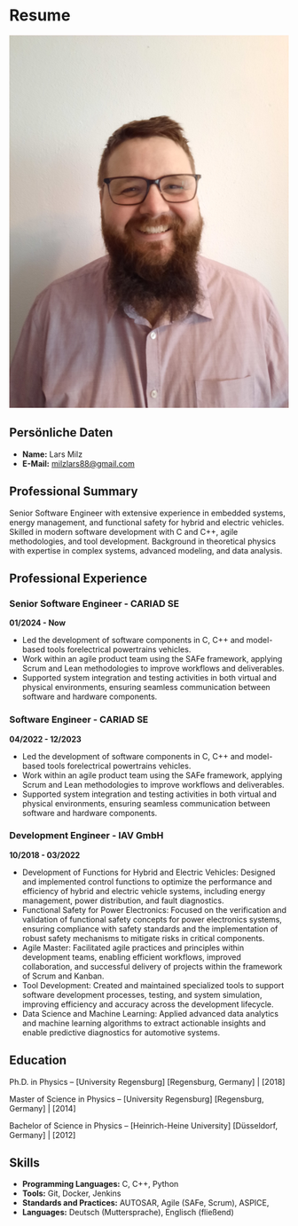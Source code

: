 # Resume

![Foto](Bild.jpg)

## Persönliche Daten
- **Name:** Lars Milz
- **E-Mail:** milzlars88@gmail.com

## Professional Summary
Senior Software Engineer with extensive experience in embedded systems, energy management, 
and functional safety for hybrid and electric vehicles. Skilled in modern software development 
with C and C++, agile methodologies, and tool development. 
Background in theoretical physics with expertise in complex systems, advanced modeling, and data analysis.

## Professional Experience
### Senior Software Engineer - CARIAD SE
**01/2024 - Now**
- Led the development of software components in C, C++ and model-based tools forelectrical powertrains vehicles. 
- Work within an agile product team using the SAFe framework, applying Scrum and Lean methodologies to improve workflows and deliverables. 
- Supported system integration and testing activities in both virtual and physical environments, ensuring seamless communication between software and hardware components.
### Software Engineer - CARIAD SE
**04/2022 - 12/2023**
- Led the development of software components in C, C++ and model-based tools forelectrical powertrains vehicles. 
- Work within an agile product team using the SAFe framework, applying Scrum and Lean methodologies to improve workflows and deliverables. 
- Supported system integration and testing activities in both virtual and physical environments, ensuring seamless communication between software and hardware components.
### Development Engineer - IAV GmbH
**10/2018 - 03/2022**
- Development of Functions for Hybrid and Electric Vehicles: Designed and implemented control functions to optimize the performance and efficiency of hybrid and electric vehicle systems, including energy management, power distribution, and fault diagnostics.
- Functional Safety for Power Electronics: Focused on the verification and validation of functional safety concepts for power electronics systems, ensuring compliance with safety standards and the implementation of robust safety mechanisms to mitigate risks in critical components.
- Agile Master: Facilitated agile practices and principles within development teams, enabling efficient workflows, improved collaboration, and successful delivery of projects within the framework of Scrum and Kanban.
- Tool Development: Created and maintained specialized tools to support software development processes, testing, and system simulation, improving efficiency and accuracy across the development lifecycle.
- Data Science and Machine Learning: Applied advanced data analytics and machine learning algorithms to extract actionable insights and enable predictive diagnostics for automotive systems.

## Education
Ph.D. in Physics – [University Regensburg]
[Regensburg, Germany] | [2018]

Master of Science in Physics – [University Regensburg]
[Regensburg, Germany] | [2014]

Bachelor of Science in Physics – [Heinrich-Heine University]
[Düsseldorf, Germany] | [2012]

## Skills
- **Programming Languages:** C, C++, Python
- **Tools:** Git, Docker, Jenkins
- **Standards and Practices:** AUTOSAR, Agile (SAFe, Scrum), ASPICE,
- **Languages:** Deutsch (Muttersprache), Englisch (fließend)
